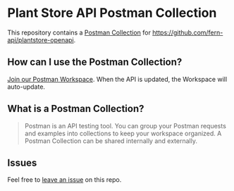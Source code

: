 # Plant Store API Postman Collection

This repository contains a [Postman Collection](/collection.json) for <https://github.com/fern-api/plantstore-openapi>.

## How can I use the Postman Collection?

[Join our Postman Workspace](https://www.postman.com/fern-api/workspace/fern-plantstore). When the API is updated, the Workspace will auto-update.

## What is a Postman Collection?

> Postman is an API testing tool. You can group your Postman requests and examples into collections to keep your workspace organized. A Postman Collection can be shared internally and externally.

## Issues

Feel free to [leave an issue](https://github.com/fern-api/plantstore-postman/issues) on this repo.
